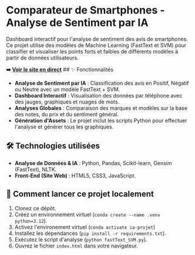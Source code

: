 # Comparateur de Smartphones - Analyse de Sentiment par IA

Dashboard interactif pour l'analyse de sentiment des avis de smartphones. Ce projet utilise des modèles de Machine Learning (FastText et SVM) pour classifier et visualiser les points forts et faibles de différents modèles à partir de données utilisateurs.

**➡️ [Voir le site en direct](https://bernadette99.github.io/comparateur-smartphones/)** ## ✨ Fonctionnalités

* **Analyse de Sentiment par IA** : Classification des avis en Positif, Négatif ou Neutre avec un modèle FastText + SVM.
* **Dashboard Interactif** : Visualisation des données par téléphone avec des jauges, graphiques et nuages de mots.
* **Analyses Globales** : Comparaison des marques et modèles sur la base des notes, du prix et du sentiment général.
* **Génération d'Assets** : Le projet inclut les scripts Python pour effectuer l'analyse et générer tous les graphiques.

## 🛠️ Technologies utilisées

* **Analyse de Données & IA** : Python, Pandas, Scikit-learn, Gensim (FastText), NLTK.
* **Front-End (Site Web)** : HTML5, CSS3, JavaScript.

## 🚀 Comment lancer ce projet localement

1.  Clonez ce dépôt.
2.  Créez un environnement virtuel (`conda create --name .venv python=3.12`).
3.  Activez l'environement virtuel (`conda activate ia-projet`)
3.  Installez les dépendances (`pip install -r requirements.txt`).
4.  Exécutez le script d'analyse (`python fastText_SVM.py`).
5.  Ouvrez le fichier `index.html` dans votre navigateur.